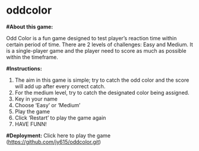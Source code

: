 # oddcolor

**#About this game:**

Odd Color is a fun game designed to test player’s reaction time within certain period of time. There are 2 levels of challenges: Easy and Medium. It is a single-player game and the player need to score as much as possible within the timeframe.

**#Instructions:**

1. The aim in this game is simple; try to catch the odd color and the score will add up after every correct catch.
2. For the medium level, try to catch the designated color being assigned.
3. Key in your name
4. Choose ‘Easy’ or ‘Medium’
5. Play the game
6. Click ‘Restart’ to play the game again
7. HAVE FUNN!

**#Deployment:**
Click here to play the game (https://github.com/jy615/oddcolor.git)
